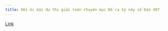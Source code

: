 ```yaml
---
title: Hồi ức bài dự thi giải toán chuyên mục Đề ra kỳ này số báo 407 (5-2011) Bài T12
---
```


[Link](https://drive.google.com/open?id=0B2L_djw49LqvN0lyZnp5dS10VGM)